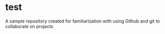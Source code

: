 # test
A sample repository created for familiarization with using Github and git to collaborate on projects
